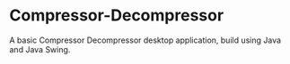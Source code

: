 # Compressor-Decompressor

A basic Compressor Decompressor desktop application, build using Java and Java Swing.
